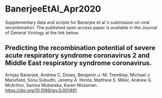 # BanerjeeEtAl_Apr2020
Supplementary data and scripts for Banerjee et al.'s submission on viral recombination. The published open access paper is available in the Journal of General Virology at the link below.

## Predicting the recombination potential of severe acute respiratory syndrome coronavirus 2 and Middle East respiratory syndrome coronavirus. 
Arinjay Banerjee, Andrew C. Doxey, Benjamin J.-M. Tremblay, Michael J. Mansfield, Sonu Subudhi, Jeremy A. Hirota, Matthew S. Miller, Andrew G. McArthur, Samira Mubareka, Karen Mossman. https://doi.org/10.1099/jgv.0.001491
